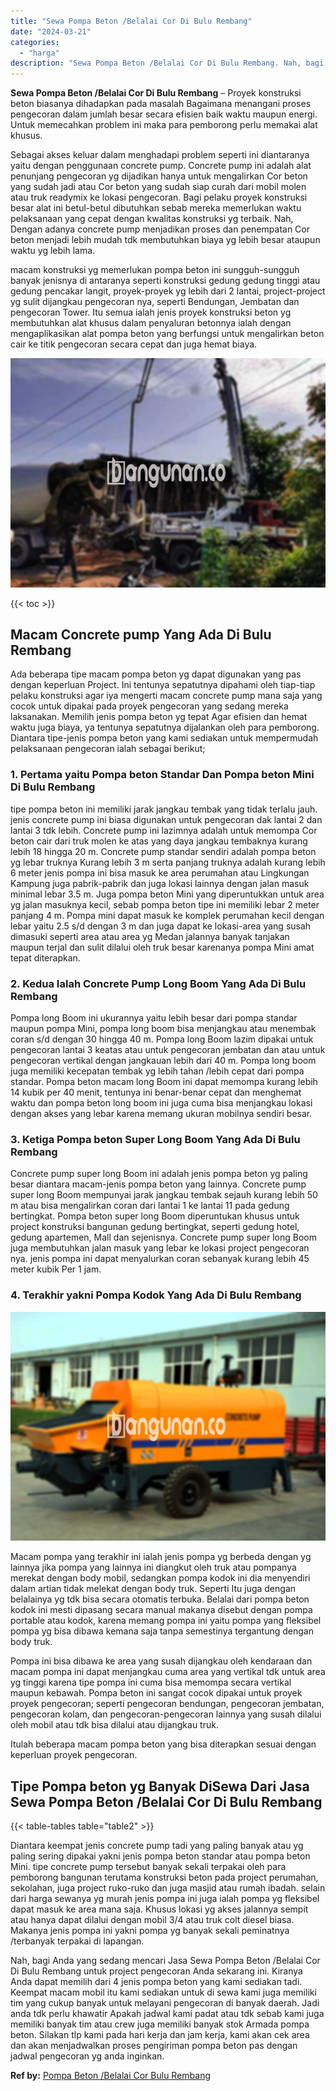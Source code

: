 ```yaml
---
title: "Sewa Pompa Beton /Belalai Cor Di Bulu Rembang"
date: "2024-03-21"
categories: 
  - "harga"
description: "Sewa Pompa Beton /Belalai Cor Di Bulu Rembang. Nah, bagi Anda yang sedang mencari Jasa Sewa Pompa Beton /Belalai Cor Di Bulu Rembang untuk project pengecoran..."
---
```


**Sewa Pompa Beton /Belalai Cor Di Bulu Rembang** – Proyek konstruksi beton biasanya dihadapkan pada masalah Bagaimana menangani proses pengecoran dalam jumlah besar secara efisien baik waktu maupun energi. Untuk memecahkan problem ini maka para pemborong perlu memakai alat khusus.

Sebagai akses keluar dalam menghadapi problem seperti ini diantaranya yaitu dengan penggunaan concrete pump. Concrete pump ini adalah alat penunjang pengecoran yg dijadikan hanya untuk mengalirkan Cor beton yang sudah jadi atau Cor beton yang sudah siap curah dari mobil molen atau truk readymix ke lokasi pengecoran. Bagi pelaku proyek konstruksi besar alat ini betul-betul dibutuhkan sebab mereka memerlukan waktu pelaksanaan yang cepat dengan kwalitas konstruksi yg terbaik. Nah, Dengan adanya concrete pump menjadikan proses dan penempatan Cor beton menjadi lebih mudah tdk membutuhkan biaya yg lebih besar ataupun waktu yg lebih lama.

macam konstruksi yg memerlukan pompa beton ini sungguh-sungguh banyak jenisnya di antaranya seperti konstruksi gedung gedung tinggi atau gedung pencakar langit, proyek-proyek yg lebih dari 2 lantai, project-project yg sulit dijangkau pengecoran nya, seperti Bendungan, Jembatan dan pengecoran Tower. Itu semua ialah jenis proyek konstruksi beton yg membutuhkan alat khusus dalam penyaluran betonnya ialah dengan mengaplikasikan alat pompa beton yang berfungsi untuk mengalirkan beton cair ke titik pengecoran secara cepat dan juga hemat biaya.

![Sewa Pompa Beton /Belalai Cor Di Bulu Rembang](/images/sewa-concrete-pump-26.png)

{{< toc >}}

## Macam Concrete pump Yang Ada Di Bulu Rembang

Ada beberapa tipe macam pompa beton yg dapat digunakan yang pas dengan keperluan Project. Ini tentunya sepatutnya dipahami oleh tiap-tiap pelaku konstruksi agar iya mengerti macam concrete pump mana saja yang cocok untuk dipakai pada proyek pengecoran yang sedang mereka laksanakan. Memilih jenis pompa beton yg tepat Agar efisien dan hemat waktu juga biaya, ya tentunya sepatutnya dijalankan oleh para pemborong. Diantara tipe-jenis pompa beton yang kami sediakan untuk mempermudah pelaksanaan pengecoran ialah sebagai berikut;

### 1\. Pertama yaitu Pompa beton Standar Dan Pompa beton Mini Di Bulu Rembang

tipe pompa beton ini memiliki jarak jangkau tembak yang tidak terlalu jauh. jenis concrete pump ini biasa digunakan untuk pengecoran dak lantai 2 dan lantai 3 tdk lebih. Concrete pump ini lazimnya adalah untuk memompa Cor beton cair dari truk molen ke atas yang daya jangkau tembaknya kurang lebih 18 hingga 20 m. Concrete pump standar sendiri adalah pompa beton yg lebar truknya Kurang lebih 3 m serta panjang truknya adalah kurang lebih 6 meter jenis pompa ini bisa masuk ke area perumahan atau Lingkungan Kampung juga pabrik-pabrik dan juga lokasi lainnya dengan jalan masuk minimal lebar 3.5 m. Juga pompa beton Mini yang diperuntukkan untuk area yg jalan masuknya kecil, sebab pompa beton tipe ini memiliki lebar 2 meter panjang 4 m. Pompa mini dapat masuk ke komplek perumahan kecil dengan lebar yaitu 2.5 s/d dengan 3 m dan juga dapat ke lokasi-area yang susah dimasuki seperti area atau area yg Medan jalannya banyak tanjakan maupun terjal dan sulit dilalui oleh truk besar karenanya pompa Mini amat tepat diterapkan.

### 2\. Kedua Ialah Concrete Pump Long Boom Yang Ada Di Bulu Rembang

Pompa long Boom ini ukurannya yaitu lebih besar dari pompa standar maupun pompa Mini, pompa long boom bisa menjangkau atau menembak coran s/d dengan 30 hingga 40 m. Pompa long Boom lazim dipakai untuk pengecoran lantai 3 keatas atau untuk pengecoran jembatan dan atau untuk pengecoran vertikal dengan jangkauan lebih dari 40 m. Pompa long boom juga memiliki kecepatan tembak yg lebih tahan /lebih cepat dari pompa standar. Pompa beton macam long Boom ini dapat memompa kurang lebih 14 kubik per 40 menit, tentunya ini benar-benar cepat dan menghemat waktu dan pompa beton long boom ini juga cuma bisa menjangkau lokasi dengan akses yang lebar karena memang ukuran mobilnya sendiri besar.

### 3\. Ketiga Pompa beton Super Long Boom Yang Ada Di Bulu Rembang

Concrete pump super long Boom ini adalah jenis pompa beton yg paling besar diantara macam-jenis pompa beton yang lainnya. Concrete pump super long Boom mempunyai jarak jangkau tembak sejauh kurang lebih 50 m atau bisa mengalirkan coran dari lantai 1 ke lantai 11 pada gedung bertingkat. Pompa beton super long Boom diperuntukan khusus untuk project konstruksi bangunan gedung bertingkat, seperti gedung hotel, gedung apartemen, Mall dan sejenisnya. Concrete pump super long Boom juga membutuhkan jalan masuk yang lebar ke lokasi project pengecoran nya. jenis pompa ini dapat menyalurkan coran sebanyak kurang lebih 45 meter kubik Per 1 jam.

### 4\. Terakhir yakni Pompa Kodok Yang Ada Di Bulu Rembang

![Sewa Pompa Beton /Belalai Cor Di Bulu Rembang](/images/sewa-concrete-pump-07.png)

Macam pompa yang terakhir ini ialah jenis pompa yg berbeda dengan yg lainnya jika pompa yang lainnya ini diangkut oleh truk atau pompanya merekat dengan body mobil, sedangkan pompa kodok ini dia menyendiri dalam artian tidak melekat dengan body truk. Seperti Itu juga dengan belalainya yg tdk bisa secara otomatis terbuka. Belalai dari pompa beton kodok ini mesti dipasang secara manual makanya disebut dengan pompa portable atau kodok, karena memang pompa ini yaitu pompa yang fleksibel pompa yg bisa dibawa kemana saja tanpa semestinya tergantung dengan body truk.

Pompa ini bisa dibawa ke area yang susah dijangkau oleh kendaraan dan macam pompa ini dapat menjangkau cuma area yang vertikal tdk untuk area yg tinggi karena tipe pompa ini cuma bisa memompa secara vertikal maupun kebawah. Pompa beton ini sangat cocok dipakai untuk proyek proyek pengecoran; seperti pengecoran bendungan, pengecoran jembatan, pengecoran kolam, dan pengecoran-pengecoran lainnya yang susah dilalui oleh mobil atau tdk bisa dilalui atau dijangkau truk.

Itulah beberapa macam pompa beton yang bisa diterapkan sesuai dengan keperluan proyek pengecoran.

## Tipe Pompa beton yg Banyak DiSewa Dari Jasa Sewa Pompa Beton /Belalai Cor Di Bulu Rembang

{{< table-tables table="table2" >}}

Diantara keempat jenis concrete pump tadi yang paling banyak atau yg paling sering dipakai yakni jenis pompa beton standar atau pompa beton Mini. tipe concrete pump tersebut banyak sekali terpakai oleh para pemborong bangunan terutama konstruksi beton pada project perumahan, sekolahan, juga project ruko-ruko dan juga masjid atau rumah ibadah. selain dari harga sewanya yg murah jenis pompa ini juga ialah pompa yg fleksibel dapat masuk ke area mana saja. Khusus lokasi yg akses jalannya sempit atau hanya dapat dilalui dengan mobil 3/4 atau truk colt diesel biasa. Makanya jenis pompa ini yakni pompa yg banyak sekali peminatnya /terbanyak terpakai di lapangan.

Nah, bagi Anda yang sedang mencari Jasa Sewa Pompa Beton /Belalai Cor Di Bulu Rembang untuk project pengecoran Anda sekarang ini. Kiranya Anda dapat memilih dari 4 jenis pompa beton yang kami sediakan tadi. Keempat macam mobil itu kami sediakan untuk di sewa kami juga memiliki tim yang cukup banyak untuk melayani pengecoran di banyak daerah. Jadi anda tdk perlu khawatir Apakah jadwal kami padat atau tdk sebab kami juga memiliki banyak tim atau crew juga memiliki banyak stok Armada pompa beton. Silakan tlp kami pada hari kerja dan jam kerja, kami akan cek area dan akan menjadwalkan proses pengiriman pompa beton pas dengan jadwal pengecoran yg anda inginkan.

**Ref by:** [Pompa Beton /Belalai Cor Bulu Rembang](https://id.wikipedia.org/wiki/Pompa)
